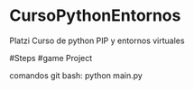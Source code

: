 # CursoPythonEntornos
Platzi Curso de python PIP y entornos virtuales 

#Steps
#game Project

comandos git bash:
python main.py
